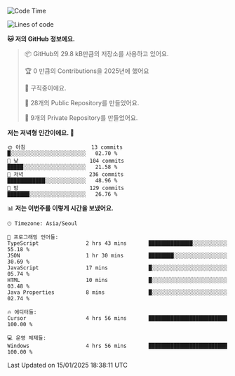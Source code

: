   <!--START_SECTION:waka-->
![Code Time](http://img.shields.io/badge/Code%20Time-973%20hrs%2042%20mins-blue)

![Lines of code](https://img.shields.io/badge/%EC%A0%80%EB%8A%94%20%EC%97%AC%ED%83%9C%EA%B9%8C%EC%A7%80%20-758.3%20thousand%20%EC%A4%84%EC%9D%98%20%EC%BD%94%EB%93%9C%EB%A5%BC%20%EC%9E%91%EC%84%B1%ED%96%88%EC%96%B4%EC%9A%94.-blue)

**🐱 저의 GitHub 정보에요.** 

> 📦 GitHub의 29.8 kB만큼의 저장소를 사용하고 있어요. 
 > 
> 🏆 0 만큼의 Contributions을 2025년에 했어요
 > 
> 💼 구직중이에요.
 > 
> 📜 28개의 Public Repository를 만들었어요. 
 > 
> 🔑 9개의 Private Repository를 만들었어요. 
 > 
**저는 저녁형 인간이에요. 🦉** 

```text
🌞 아침                     13 commits          █░░░░░░░░░░░░░░░░░░░░░░░░   02.70 % 
🌆 낮　                     104 commits         █████░░░░░░░░░░░░░░░░░░░░   21.58 % 
🌃 저녁                     236 commits         ████████████░░░░░░░░░░░░░   48.96 % 
🌙 밤　                     129 commits         ███████░░░░░░░░░░░░░░░░░░   26.76 % 
```


📊 **저는 이번주를 이렇게 시간을 보냈어요.** 

```text
🕑︎ Timezone: Asia/Seoul

💬 프로그래밍 언어들: 
TypeScript               2 hrs 43 mins       ██████████████░░░░░░░░░░░   55.18 % 
JSON                     1 hr 30 mins        ████████░░░░░░░░░░░░░░░░░   30.69 % 
JavaScript               17 mins             █░░░░░░░░░░░░░░░░░░░░░░░░   05.74 % 
HTML                     10 mins             █░░░░░░░░░░░░░░░░░░░░░░░░   03.48 % 
Java Properties          8 mins              █░░░░░░░░░░░░░░░░░░░░░░░░   02.74 % 

🔥 에디터들: 
Cursor                   4 hrs 56 mins       █████████████████████████   100.00 % 

💻 운영 체제들: 
Windows                  4 hrs 56 mins       █████████████████████████   100.00 % 
```


 Last Updated on 15/01/2025 18:38:11 UTC
<!--END_SECTION:waka-->
